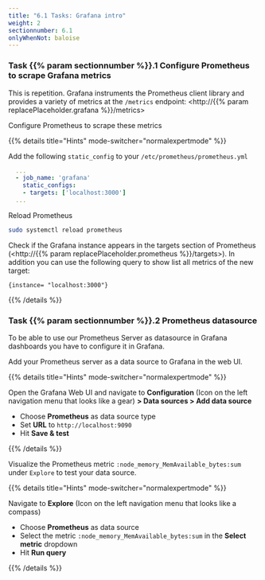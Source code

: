 ```yaml
---
title: "6.1 Tasks: Grafana intro"
weight: 2
sectionnumber: 6.1
onlyWhenNot: baloise
---
```


### Task {{% param sectionnumber %}}.1 Configure Prometheus to scrape Grafana metrics

This is repetition. Grafana instruments the Prometheus client library and provides a variety of metrics at the `/metrics` endpoint: <http://{{% param replacePlaceholder.grafana %}}/metrics>

Configure Prometheus to scrape these metrics

{{% details title="Hints" mode-switcher="normalexpertmode" %}}

Add the following `static_config` to your `/etc/prometheus/prometheus.yml`
```yaml
  ...
  - job_name: 'grafana'
    static_configs:
    - targets: ['localhost:3000']
  ...
```

Reload Prometheus
```bash
sudo systemctl reload prometheus
```

Check if the Grafana instance appears in the targets section of Prometheus (<http://{{% param replacePlaceholder.prometheus %}}/targets>). In addition you can use the following query to show list all metrics of the new target:

```promql
{instance= "localhost:3000"}
```

{{% /details %}}

### Task {{% param sectionnumber %}}.2 Prometheus datasource

To be able to use our Prometheus Server as datasource in Grafana dashboards you have to configure it in Grafana.

Add your Prometheus server as a data source to Grafana in the web UI.

{{% details title="Hints" mode-switcher="normalexpertmode" %}}

Open the Grafana Web UI and navigate to **Configuration** (Icon on the left navigation menu that looks like a gear) **> Data sources > Add data source**

* Choose **Prometheus** as data source type
* Set **URL** to `http://localhost:9090`
* Hit **Save & test**

{{% /details %}}


Visualize the Prometheus metric `:node_memory_MemAvailable_bytes:sum` under `Explore` to test your data source.

{{% details title="Hints" mode-switcher="normalexpertmode" %}}

Navigate to **Explore** (Icon on the left navigation menu that looks like a compass)

* Choose **Prometheus** as data source
* Select the metric `:node_memory_MemAvailable_bytes:sum` in the **Select metric** dropdown
* Hit **Run query**

{{% /details %}}
